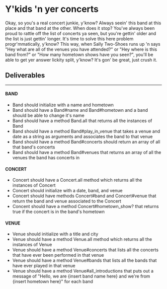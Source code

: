 # Y'kids 'n yer concerts
Okay, so you's a real concert junkie, y'know? Always seein' this band at this place and that band at the other. When does it stop? You've always been proud to rattle off the list of concerts ya seen, but you're gettin' older and the list is just gettin' longer. It's time to solve this here problem progr'mmatically, y'know? This way, when Sally Two-Shoes runs up 'n says "Hey what are all of the venues you have attended?" or "Hey where is this band from?" or "How many hometown shows have you seen?", you'll be able to get yer answer lickity split, y'know? It's gon' be great, just crush it.

## Deliverables
________________
#### BAND
- Band should initialize with a name and hometown
- Band should have a Band#name and Band#hometown and a band should be able to change it's name
- Band should have a method Band.all that returns all the instances of Band
- Band should have a method Band#play_in_venue that takes a venue and date as a string as arguments and associates the band to that venue
- Band should have a method Band#concerts should return an array of all that band's concerts
- Band should have a method Band#venues that returns an array of all the venues the band has concerts in
#### CONCERT
- Concert should have a Concert.all method which returns all the instances of Concert
- Concert should initialize with a date, band, and venue
- Concert should have methods Concert#band and Concert#venue that return the band and venue associated to the Concert
- Concent should have a method Concert#hometown_show? that returns true if the concert is in the band's hometown
#### VENUE
- Venue should initialize with a title and city
- Venue should have a method Venue.all method which returns all the instances of Venue
- Venue should have a method Venue#concerts that lists all the concerts that have ever been performed in that venue
- Venue should have a method Venue#bands that lists all the bands that have ever played in that venue
- Venue should have a method Venue#all_introductions that puts out a message of "Hello, we are {insert band name here} and we're from {insert hometown here}" for each band
